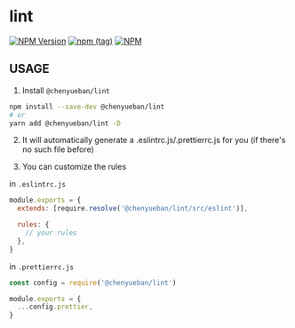 # lint

[![NPM Version](https://badge.fury.io/js/%40chenyueban%2Flint.svg)](https://www.npmjs.com/package/@chenyueban/lint)
[![npm (tag)](https://img.shields.io/npm/v/%40chenyueban/lint/next.svg)](https://www.npmjs.com/package/@chenyueban/lint?activeTab=versions)
[![NPM](https://github.com/chenyueban/lint/workflows/NPM/badge.svg)](https://github.com/chenyueban/lint/actions?query=workflow%3ANPM)

## USAGE

1. Install `@chenyueban/lint`

```sh
npm install --save-dev @chenyueban/lint
# or
yarn add @chenyueban/lint -D
```

2. It will automatically generate a .eslintrc.js/.prettierrc.js for you (if there's no such file before)

3. You can customize the rules

in `.eslintrc.js`

```js
module.exports = {
  extends: [require.resolve('@chenyueban/lint/src/eslint')],

  rules: {
    // your rules
  },
}
```

in `.prettierrc.js`

```js
const config = require('@chenyueban/lint')

module.exports = {
  ...config.prettier,
}
```
